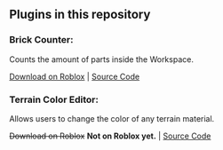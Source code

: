 ## Plugins in this repository

### Brick Counter:

Counts the amount of parts inside the Workspace.

[Download on Roblox](https://www.roblox.com/library/199593856/Brick-Counter) | [Source Code](https://github.com/Fastcar48/Roblox-Plugins/blob/master/plugins/Brick%20Counter.lua)

### Terrain Color Editor:

Allows users to change the color of any terrain material.

~~Download on Roblox~~ **Not on Roblox yet.** | [Source Code](https://github.com/Fastcar48/Roblox-Plugins/blob/master/plugins/Terrain%20Color%20Editor.lua)